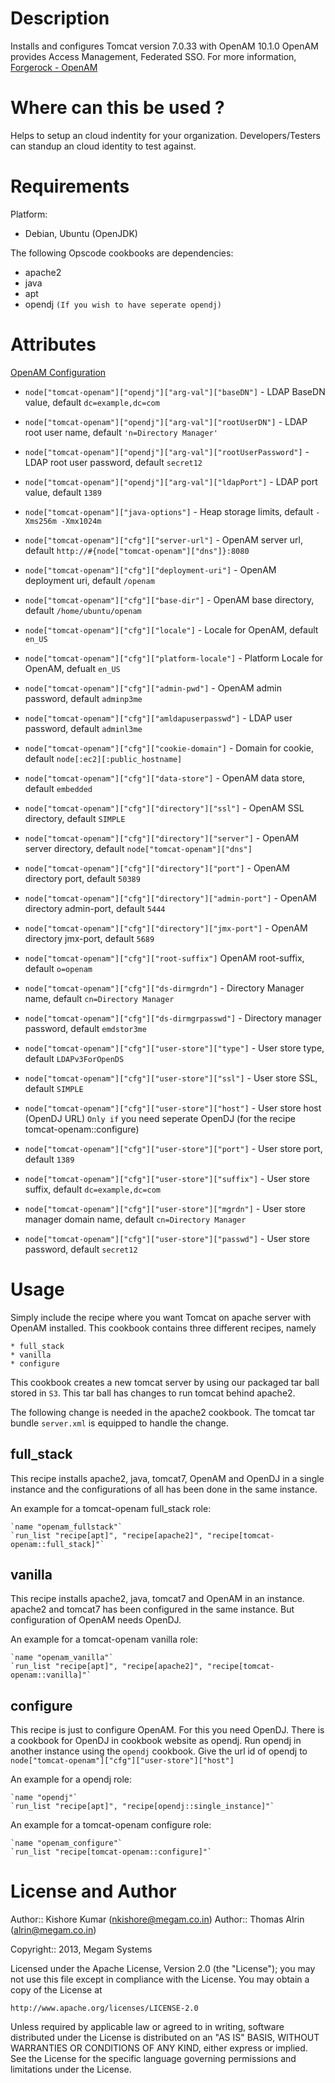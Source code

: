 Description
===========

Installs and configures
Tomcat version 7.0.33 with OpenAM 10.1.0
OpenAM provides Access Management, Federated SSO. For more information,
[Forgerock - OpenAM](http://www.forgerock.org/openam.html)


Where can this be used ?
============
Helps to setup an cloud indentity for your organization. Developers/Testers can standup an cloud identity to test against.


Requirements
============

Platform:

* Debian, Ubuntu (OpenJDK)


The following Opscode cookbooks are dependencies:

* apache2
* java
* apt
* opendj `(If you wish to have seperate opendj)`

Attributes
==========
[OpenAM Configuration](http://openam.forgerock.org/openam-documentation/openam-doc-source/doc/install-guide/index.html)
* `node["tomcat-openam"]["opendj"]["arg-val"]["baseDN"]` - LDAP BaseDN value, default `dc=example,dc=com`
* `node["tomcat-openam"]["opendj"]["arg-val"]["rootUserDN"]` - LDAP root user name, default `'n=Directory Manager'`
* `node["tomcat-openam"]["opendj"]["arg-val"]["rootUserPassword"]` - LDAP root user password, default `secret12`
* `node["tomcat-openam"]["opendj"]["arg-val"]["ldapPort"]` - LDAP port value, default `1389`

* `node["tomcat-openam"]["java-options"]` - Heap storage limits, default `-Xms256m -Xmx1024m`

* `node["tomcat-openam"]["cfg"]["server-url"]` - OpenAM server url, default `http://#{node["tomcat-openam"]["dns"]}:8080`
* `node["tomcat-openam"]["cfg"]["deployment-uri"]` - OpenAM deployment uri, default `/openam`
* `node["tomcat-openam"]["cfg"]["base-dir"]` - OpenAM base directory, default `/home/ubuntu/openam`
* `node["tomcat-openam"]["cfg"]["locale"]` - Locale for OpenAM, default `en_US`
* `node["tomcat-openam"]["cfg"]["platform-locale"]` - Platform Locale for OpenAM, defualt `en_US`
* `node["tomcat-openam"]["cfg"]["admin-pwd"]` - OpenAM admin password, default `adminp3me`
* `node["tomcat-openam"]["cfg"]["amldapuserpasswd"]` - LDAP user password, default `adminl3me`
* `node["tomcat-openam"]["cfg"]["cookie-domain"]` - Domain for cookie, default `node[:ec2][:public_hostname]`
* `node["tomcat-openam"]["cfg"]["data-store"]` - OpenAM data store, default `embedded`

* `node["tomcat-openam"]["cfg"]["directory"]["ssl"]` - OpenAM SSL directory, default `SIMPLE`
* `node["tomcat-openam"]["cfg"]["directory"]["server"]` - OpenAM server directory, default `node["tomcat-openam"]["dns"]`
* `node["tomcat-openam"]["cfg"]["directory"]["port"]` - OpenAM directory port, default `50389`
* `node["tomcat-openam"]["cfg"]["directory"]["admin-port"]` - OpenAM directory admin-port, default `5444`
* `node["tomcat-openam"]["cfg"]["directory"]["jmx-port"]` - OpenAM directory jmx-port, default `5689`
* `node["tomcat-openam"]["cfg"]["root-suffix"]` OpenAM root-suffix, default `o=openam`
* `node["tomcat-openam"]["cfg"]["ds-dirmgrdn"]` - Directory Manager name, default `cn=Directory Manager`
* `node["tomcat-openam"]["cfg"]["ds-dirmgrpasswd"]` - Directory manager password, default `emdstor3me`
* `node["tomcat-openam"]["cfg"]["user-store"]["type"]` - User store type, default `LDAPv3ForOpenDS`
* `node["tomcat-openam"]["cfg"]["user-store"]["ssl"]` - User store SSL, default `SIMPLE`
* `node["tomcat-openam"]["cfg"]["user-store"]["host"]` - User store host (OpenDJ URL) `Only if` you need seperate OpenDJ (for the recipe tomcat-openam::configure)
* `node["tomcat-openam"]["cfg"]["user-store"]["port"]` - User store port, default `1389`
* `node["tomcat-openam"]["cfg"]["user-store"]["suffix"]` - User store suffix, default `dc=example,dc=com`
* `node["tomcat-openam"]["cfg"]["user-store"]["mgrdn"]` - User store manager domain name, default `cn=Directory Manager`
* `node["tomcat-openam"]["cfg"]["user-store"]["passwd"]` - User store password, default `secret12`

Usage
=====

Simply include the recipe where you want Tomcat on apache server with OpenAM installed. This cookbook contains three different recipes, namely

	* full_stack
	* vanilla
	* configure

This cookbook creates a new tomcat server by using our packaged tar ball stored in `S3`. This tar ball has changes to run tomcat behind apache2.

The following change is needed in the apache2 cookbook. The tomcat tar bundle `server.xml` is equipped to handle the change.

full_stack
----------
This recipe installs apache2, java, tomcat7, OpenAM and OpenDJ in a single instance and the configurations of all has been done in the same instance.

An example for a tomcat-openam full_stack role:

	`name "openam_fullstack"`
	`run_list "recipe[apt]", "recipe[apache2]", "recipe[tomcat-openam::full_stack]"`

vanilla
-------
This recipe installs apache2, java, tomcat7 and OpenAM in an instance. apache2 and tomcat7 has been configured in the same instance. But configuration of OpenAM needs OpenDJ.

An example for a tomcat-openam vanilla role:

	`name "openam_vanilla"`
	`run_list "recipe[apt]", "recipe[apache2]", "recipe[tomcat-openam::vanilla]"`

configure
---------
This recipe is just to configure OpenAM. For this you need OpenDJ. There is a cookbook for OpenDJ in cookbook website as opendj. Run opendj in another instance using the `opendj` cookbook. Give the url id of opendj to `node["tomcat-openam"]["cfg"]["user-store"]["host"]`

An example for a opendj role:

	`name "opendj"`
	`run_list "recipe[apt]", "recipe[opendj::single_instance]"`

An example for a tomcat-openam configure role:

	`name "openam_configure"`
	`run_list "recipe[tomcat-openam::configure]"`


License and Author
==================

Author:: Kishore Kumar (<nkishore@megam.co.in>)
Author:: Thomas Alrin (<alrin@megam.co.in>)


Copyright:: 2013, Megam Systems

Licensed under the Apache License, Version 2.0 (the "License");
you may not use this file except in compliance with the License.
You may obtain a copy of the License at

    http://www.apache.org/licenses/LICENSE-2.0

Unless required by applicable law or agreed to in writing, software
distributed under the License is distributed on an "AS IS" BASIS,
WITHOUT WARRANTIES OR CONDITIONS OF ANY KIND, either express or implied.
See the License for the specific language governing permissions and
limitations under the License.
